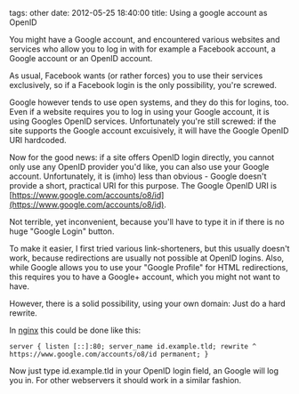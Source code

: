 tags: other
date: 2012-05-25 18:40:00
title: Using a google account as OpenID



You might have a Google account, and encountered various websites and
services who allow you to log in with for example a Facebook account,
a Google account or an OpenID account.

As usual, Facebook wants (or rather forces) you to use their services exclusively,
so if a Facebook login is the only possibility, you're screwed.

Google however tends to use open systems, and they do this for logins, too.
Even if a website requires you to log in using your Google account,
it is using Googles OpenID services.
Unfortunately you're still screwed: if the site supports the Google account excuisively,
it will have the Google OpenID URI hardcoded.

Now for the good news: if a site offers OpenID login directly,
you cannot only use any OpenID provider you'd like, you can also use your Google account.
Unfortunately, it is (imho) less than obvious - Google doesn't provide a short, practical URI for this purpose.
The Google OpenID URI is [https://www.google.com/accounts/o8/id](https://www.google.com/accounts/o8/id).

Not terrible, yet inconvenient, because you'll have to type it in if there is no huge "Google Login" button.

To make it easier, I first tried various link-shorteners, but this usually doesn't work,
because redirections are usually not possible at OpenID logins.
Also, while Google allows you to use your "Google Profile" for HTML redirections,
this requires you to have a Google+ account, which you might not want to have.

However, there is a solid possibility, using your own domain: Just do a hard rewrite.

In [nginx](http://www.nginx.org) this could be done like this:

``
server {
	listen [::]:80;
	server_name id.example.tld;
	rewrite ^ https://www.google.com/accounts/o8/id permanent;
}
``

Now just type id.example.tld in your OpenID login field, an Google will log you in.
For other webservers it should work in a similar fashion.
